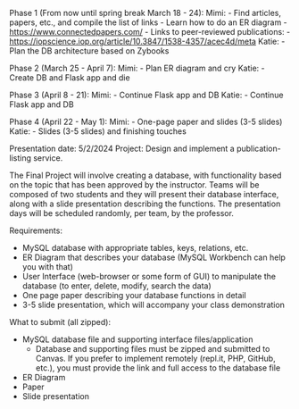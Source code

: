 Phase 1 (From now until spring break March 18 - 24):
  Mimi: 
      - Find articles, papers, etc., and compile the list of links
      - Learn how to do an ER diagram 
      - https://www.connectedpapers.com/
      - Links to peer-reviewed publications:
          - https://iopscience.iop.org/article/10.3847/1538-4357/acec4d/meta
  Katie: 
      - Plan the DB architecture based on Zybooks 
  
Phase 2 (March 25 - April 7): 
  Mimi: 
      - Plan ER diagram and cry
  Katie: 
      - Create DB and Flask app and die

Phase 3 (April 8 - 21):
  Mimi: 
      - Continue Flask app and DB
  Katie: 
      - Continue Flask app and DB

Phase 4 (April 22 - May 1):
  Mimi: 
      - One-page paper and slides (3-5 slides)
  Katie: 
      - Slides (3-5 slides) and finishing touches

	 
Presentation date: 5/2/2024
Project: Design and implement a publication-listing service.

The Final Project will involve creating a database, with functionality based on the topic that has been approved by the instructor.
Teams will be composed of two students and they will present their database interface, along with a slide presentation describing the functions. The presentation days will be scheduled randomly, per team, by the professor.

Requirements:
  - MySQL database with appropriate tables, keys, relations, etc.
  - ER Diagram that describes your database (MySQL Workbench can help you with that)
  - User Interface (web-browser or some form of GUI) to manipulate the database (to enter, delete, modify, search the data)
  - One page paper describing your database functions in detail
  - 3-5 slide presentation, which will accompany your class demonstration

What to submit (all zipped):
  - MySQL database file and supporting interface files/application
    - Database and supporting files must be zipped and submitted to Canvas. If you prefer to implement remotely (repl.it, PHP, GitHub, etc.), you must provide the link and full access to the database file
  - ER Diagram
  - Paper
  - Slide presentation
